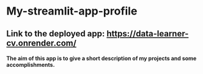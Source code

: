 # My-streamlit-app-profile

## Link to the deployed app: https://data-learner-cv.onrender.com/

#### The aim of this app is to give a short description of my projects and some accomplishments.


